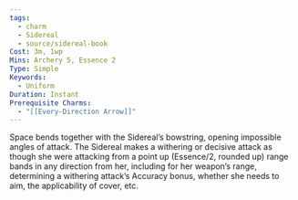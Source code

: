 ```yaml
---
tags:
  - charm
  - Sidereal
  - source/sidereal-book
Cost: 3m, 1wp
Mins: Archery 5, Essence 2
Type: Simple
Keywords:
  - Uniform
Duration: Instant
Prerequisite Charms:
  - "[[Every-Direction Arrow]]"
---
```

Space bends together with the Sidereal’s bowstring, opening impossible angles of attack. The Sidereal makes a withering or decisive attack as though she were attacking from a point up (Essence/2, rounded up) range bands in any direction from her, including for her weapon’s range, determining a withering attack’s Accuracy bonus, whether she needs to aim, the applicability of cover, etc.
